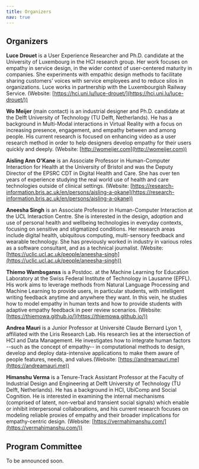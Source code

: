 ```yaml
---
title: Organizers
nav: true
---
```


## Organizers
<!-- TODO: add photos -->
**Luce Drouet** is a User Experience Researcher and Ph.D. candidate at the University of Luxembourg in the HCI research group. Her work focuses on empathy in service design, in the wider context of user-centered maturity in companies. She experiments with empathic design methods to facilitate sharing customers’ voices with service employees and to reduce silos in organizations. Luce works in partnership with the Luxembourgish Railway Service. (Website: [https://hci.uni.lu/luce-drouet/](https://hci.uni.lu/luce-drouet/))

**Wo Meijer** (main contact) is an industrial designer and Ph.D. candidate at the Delft University of Technology (TU Delft, Netherlands). He has a background in Multi-Modal interactions in Virtual Reality with a focus on increasing presence, engagement, and empathy between and among people. His current research is focused on enhancing video as a user research method in order to help designers develop empathy for their users quickly and deeply. (Website: [http://womeijer.com](http://womeijer.com))

**Aisling Ann O'Kane** is an Associate Professor in Human-Computer Interaction for Health at the University of Bristol and was the Deputy Director of the EPSRC CDT in Digital Health and Care. She has over ten years of experience studying the real world use of health and care technologies outside of clinical settings. (Website: [https://research-information.bris.ac.uk/en/persons/aisling-a-okane](https://research-information.bris.ac.uk/en/persons/aisling-a-okane))

**Aneesha Singh** is an Associate Professor in Human-Computer Interaction at the UCL Interaction Centre. She is interested in the design, adoption and use of personal health and wellbeing technologies in everyday contexts, focusing on sensitive and stigmatized conditions. Her research areas include digital health, ubiquitous computing, multi-sensory feedback and wearable technology. She has previously worked in industry in various roles as a software consultant, and as a technical journalist. (Website: [https://uclic.ucl.ac.uk/people/aneesha-singh](https://uclic.ucl.ac.uk/people/aneesha-singh))

**Thiemo Wambsganss** is a Postdoc. at the Machine Learning for Education Laboratory at the Swiss Federal Institute of Technology in Lausanne (EPFL). His work aims to leverage methods from Natural Language Processing and Machine Learning to provide users, in particular students, with intelligent writing feedback anytime and anywhere they want. In this vein, he studies how to model empathy in human texts and how to provide students with adaptive empathy feedback in peer review scenarios. (Website: [https://thiemowa.github.io/](https://thiemowa.github.io/))

**Andrea Mauri** is a Junior Professor at Université Claude Bernard Lyon 1, affiliated with the Liris Research Lab. His research lies at the intersection of HCI and Data Management. He investigates how to integrate human factors --such as the concept of empathy-- in computational methods to design, develop and deploy data-intensive applications to make them aware of people features, needs, and values.(Website: [https://andreamauri.me](https://andreamauri.me))

**Himanshu Verma** is a Tenure-Track Assistant Professor at the Faculty of Industrial Design and Engineering at Delft University of Technology (TU Delft, Netherlands). He has a background in HCI, UbiComp and Social Cognition. He is interested in examining the internal mechanisms (comprised of latent, non-verbal and transient social signals) which enable or inhibit interpersonal collaborations, and his current research focuses on modeling reliable proxies of empathy and their broader implications for empathy-centric design. (Website: [https://vermahimanshu.com/](https://vermahimanshu.com/))

## Program Committee

To be announced soon.
<!-- - Wesley Hanwen Deng (Carnegie Mellon University)
- Chun-hua Tsai (University of Nebraska)
- Vasilis Milias (TU Delft)
- Wo Meijer (TU Delft)
- Andrea Tocchetti (Politecnico di Milano)
- Yuan-Chi Tseng (National Tsing Hua University)
- Elaine Czech (University of Bristol)
- Ewan Soubutts (University of Oxford)
- Aneesha Singh (University College London)
- Sara Colombo (TU Eindhoven) -->
